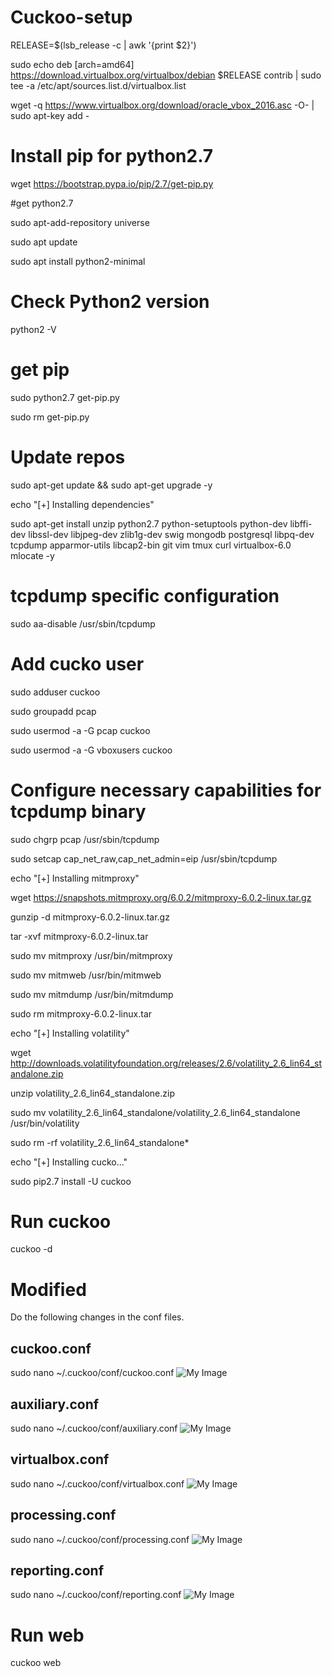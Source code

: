 # Cuckoo-setup
RELEASE=$(lsb_release -c | awk '{print $2}')

sudo echo deb [arch=amd64] https://download.virtualbox.org/virtualbox/debian $RELEASE contrib | sudo tee -a /etc/apt/sources.list.d/virtualbox.list

wget -q https://www.virtualbox.org/download/oracle_vbox_2016.asc -O- | sudo apt-key add -

# Install pip for python2.7
wget https://bootstrap.pypa.io/pip/2.7/get-pip.py

#get python2.7

sudo apt-add-repository universe

sudo apt update

sudo apt install python2-minimal
# Check Python2 version
python2 -V
# get pip
sudo python2.7 get-pip.py

sudo rm get-pip.py

# Update repos
sudo apt-get update && sudo apt-get upgrade -y

echo "[+] Installing dependencies"

sudo apt-get install unzip python2.7 python-setuptools python-dev libffi-dev libssl-dev libjpeg-dev zlib1g-dev swig mongodb postgresql libpq-dev tcpdump apparmor-utils libcap2-bin git vim tmux curl virtualbox-6.0 mlocate -y

# tcpdump specific configuration
sudo aa-disable /usr/sbin/tcpdump

# Add cucko user
sudo adduser cuckoo

sudo groupadd pcap

sudo usermod -a -G pcap cuckoo

sudo usermod -a -G vboxusers cuckoo

# Configure necessary capabilities for tcpdump binary
sudo chgrp pcap /usr/sbin/tcpdump

sudo setcap cap_net_raw,cap_net_admin=eip /usr/sbin/tcpdump

echo "[+] Installing mitmproxy"

wget https://snapshots.mitmproxy.org/6.0.2/mitmproxy-6.0.2-linux.tar.gz

gunzip -d mitmproxy-6.0.2-linux.tar.gz

tar -xvf mitmproxy-6.0.2-linux.tar

sudo mv mitmproxy /usr/bin/mitmproxy

sudo mv mitmweb /usr/bin/mitmweb

sudo mv mitmdump /usr/bin/mitmdump

sudo rm mitmproxy-6.0.2-linux.tar

echo "[+] Installing volatility"

wget http://downloads.volatilityfoundation.org/releases/2.6/volatility_2.6_lin64_standalone.zip

unzip volatility_2.6_lin64_standalone.zip

sudo mv volatility_2.6_lin64_standalone/volatility_2.6_lin64_standalone /usr/bin/volatility

sudo rm -rf volatility_2.6_lin64_standalone*

echo "[+] Installing cucko..."

sudo pip2.7 install -U cuckoo

# Run cuckoo
cuckoo -d

# Modified 
Do the following changes in the conf files.
## cuckoo.conf
sudo nano ~/.cuckoo/conf/cuckoo.conf
![My Image](https://miro.medium.com/v2/resize:fit:1400/format:webp/1*gRa__SqaSJ5_ff_nEO6IqQ.png)
## auxiliary.conf
sudo nano ~/.cuckoo/conf/auxiliary.conf
![My Image](https://miro.medium.com/v2/resize:fit:1400/format:webp/1*geqlZv8WhRyNCvq6sI3xmA.png)
## virtualbox.conf
sudo nano ~/.cuckoo/conf/virtualbox.conf
![My Image](https://miro.medium.com/v2/resize:fit:1400/format:webp/1*rVuPBTp27H_-fCYmqvHGpw.png)
## processing.conf
sudo nano ~/.cuckoo/conf/processing.conf
![My Image](https://miro.medium.com/v2/resize:fit:1400/format:webp/1*geqlZv8WhRyNCvq6sI3xmA.png)
## reporting.conf
sudo nano ~/.cuckoo/conf/reporting.conf
![My Image](https://miro.medium.com/v2/resize:fit:1400/format:webp/1*ht9rRc_1H345ta7EZzYzrw.png)

# Run web
cuckoo web


